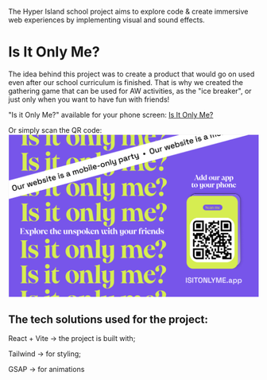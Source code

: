 The Hyper Island school project aims to explore code & create immersive web experiences by implementing visual and sound effects.


# Is It Only Me?

The idea behind this project was to create a product that would go on used even after our school curriculum is finished.
That is why we created the gathering game that can be used for AW activities, as the "ice breaker", or just only when you want to have fun with friends!

"Is it Only Me?" available for your phone screen: [Is It Only Me?](https://isitonlyme.netlify.app/)

Or simply scan the QR code:
![Is It Only Me? -> for your phone:](/images_for_README/IsItOnlyMe%20%20the%20home%20screen.png)


## The tech solutions used for the project:

React + Vite -> the project is built with;

Tailwind -> for styling;

GSAP -> for animations
